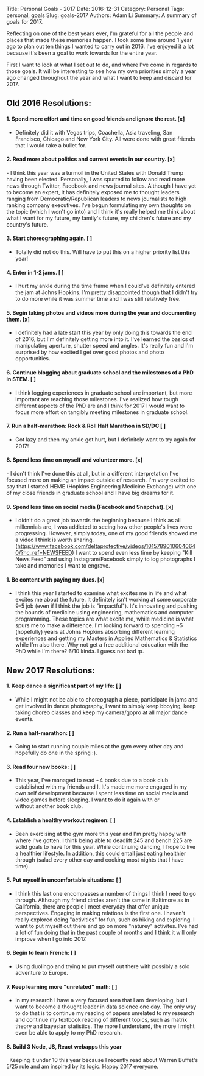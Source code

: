 Title: Personal Goals - 2017
Date: 2016-12-31
Category: Personal
Tags: personal, goals
Slug: goals-2017
Authors: Adam Li
Summary: A summary of goals for 2017.

Reflecting on one of the best years ever, I'm grateful for all the people and places that made these memories happen. I took some time around 1 year ago to plan out ten things I wanted to carry out in 2016. I've enjoyed it a lot because it's been a goal to work towards for the entire year.

First I want to look at what I set out to do, and where I've come in regards to those goals. It will be interesting to see how my own priorities simply a year ago changed throughout the year and what I want to keep and discard for 2017.

## Old 2016 Resolutions:

#### 1. Spend more effort and time on good friends and ignore the rest. [x]
- Definitely did it with Vegas trips, Coachella, Asia traveling, San Francisco, Chicago and New York City. All were done with great friends that I would take a bullet for.

#### 2. Read more about politics and current events in our country. [x]
- I think this year was a turmoil in the United States with Donald Trump having been elected. Personally, I was spurred to follow and read more news through Twitter, Facebook and news journal sites. Although I have yet to become an expert, it has definitely exposed me to thought leaders ranging from Democratic/Republican leaders to news journalists to high ranking company executives. I've begun formulating my own thoughts on the topic (which I won't go into) and I think it's really helped me think about what I want for my future, my family's future, my children's future and my country's future.

#### 3. Start choreographing again. [ ]
- Totally did not do this. Will have to put this on a higher priority list this year!

#### 4. Enter in 1-2 jams. [ ]
- I hurt my ankle during the time frame when I could've definitely entered the jam at Johns Hopkins. I'm pretty disappointed though that I didn't try to do more while it was summer time and I was still relatively free.

#### 5. Begin taking photos and videos more during the year and documenting them. [x]
- I definitely had a late start this year by only doing this towards the end of 2016, but I'm definitely getting more into it. I've learned the basics of manipulating aperture, shutter speed and angles. It's really fun and I'm surprised by how excited I get over good photos and photo opportunities.

#### 6. Continue blogging about graduate school and the milestones of a PhD in STEM. [ ]
- I think logging experiences in graduate school are important, but more important are reaching those milestones. I've realized how tough different aspects of the PhD are and I think for 2017 I would want to focus more effort on tangibly meeting milestones in graduate school.

#### 7. Run a half-marathon: Rock & Roll Half Marathon in SD/DC [ ]
- Got lazy and then my ankle got hurt, but I definitely want to try again for 2017!

#### 8. Spend less time on myself and volunteer more. [x]
- I don't think I've done this at all, but in a different interpretation I've focused more on making an impact outside of research. I'm very excited to say that I started HEME (Hopkins Engineering Medicine Exchange) with one of my close friends in graduate school and I have big dreams for it.

#### 9. Spend less time on social media (Facebook and Snapchat). [x]
- I didn't do a great job towards the beginning because I think as all millennials are, I was addicted to seeing how other people's lives were progressing. However, simply today, one of my good friends showed me a video I think is worth sharing. (https://www.facebook.com/deltaprotective/videos/10157890106040640/?hc_ref=NEWSFEED) I want to spend even less time by keeping "Kill News Feed" and using Instagram/Facebook simply to log photographs I take and memories I want to engrave.

#### 1. Be content with paying my dues. [x]
- I think this year I started to examine what excites me in life and what excites me about the future. It definitely isn't working at some corporate 9-5 job (even if I think the job is "impactful"). It's innovating and pushing the bounds of medicine using engineering, mathematics and computer programming. These topics are what excite me, while medicine is what spurs me to make a difference. I'm looking forward to spending ~5 (hopefully) years at Johns Hopkins absorbing different learning experiences and getting my Masters in Applied Mathematics & Statistics while I'm also there. Why not get a free additional education with the PhD while I'm there?
6/10 kinda. I guess not bad :p.

## New 2017 Resolutions:
#### 1. Keep dance a significant part of my life: [ ]
- While I might not be able to choreograph a piece, participate in jams and get involved in dance photography, I want to simply keep bboying, keep taking choreo classes and keep my camera/gopro at all major dance events.

#### 2. Run a half-marathon: [ ]
- Going to start running couple miles at the gym every other day and hopefully do one in the spring :).

#### 3. Read four new books: [ ]
- This year, I've managed to read ~4 books due to a book club established with my friends and I. It's made me more engaged in my own self development because I spent less time on social media and video games before sleeping. I want to do it again with or without another book club.

#### 4. Establish a healthy workout regimen: [ ]
- Been exercising at the gym more this year and I'm pretty happy with where I've gotten. I think being able to deadlift 245 and bench 225 are solid goals to have for this year. While continuing dancing, I hope to live a healthier lifestyle. In addition, this could entail just eating healthier through (salad every other day and cooking most nights that I have time).

#### 5. Put myself in uncomfortable situations: [ ]
- I think this last one encompasses a number of things I think I need to go through. Although my friend circles aren't the same in Baltimore as in California, there are people I meet everyday that offer unique perspectives. Engaging in making relations is the first one. I haven't really explored doing "activities" for fun, such as hiking and exploring. I want to put myself out there and go on more "naturey" activites. I've had a lot of fun doing that in the past couple of months and I think it will only improve when I go into 2017.

#### 6. Begin to learn French: [ ]
- Using duolingo and trying to put myself out there with possibly a solo adventure to Europe.

#### 7. Keep learning more "unrelated" math: [ ]
- In my research I have a very focused area that I am developing, but I want to become a thought leader in data science one day. The only way to do that is to continue my reading of papers unrelated to my research and continue my textbook reading of different topics, such as matrix theory and bayesian statistics. The more I understand, the more I might even be able to apply to my PhD research.

#### 8. Build 3 Node, JS, React webapps this year
 
Keeping it under 10 this year because I recently read about Warren Buffet's 5/25 rule and am inspired by its logic. Happy 2017 everyone.